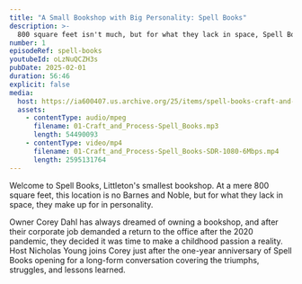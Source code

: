 ```yaml
---
title: "A Small Bookshop with Big Personality: Spell Books"
description: >-
  800 square feet isn't much, but for what they lack in space, Spell Books makes up in personality. Hear the story from founder Corey Dahl on this episode.
number: 1
episodeRef: spell-books
youtubeId: oLzNuQCZH3s
pubDate: 2025-02-01
duration: 56:46
explicit: false
media:
  host: https://ia600407.us.archive.org/25/items/spell-books-craft-and-process
  assets:
    - contentType: audio/mpeg
      filename: 01-Craft_and_Process-Spell_Books.mp3
      length: 54490093
    - contentType: video/mp4
      filename: 01-Craft_and_Process-Spell_Books-SDR-1080-6Mbps.mp4
      length: 2595131764
---
```

Welcome to Spell Books, Littleton's smallest bookshop. At a mere 800 square feet, this location is no Barnes and Noble, but for what they lack in space, they make up for in personality.

Owner Corey Dahl has always dreamed of owning a bookshop, and after their corporate job demanded a return to the office after the 2020 pandemic, they decided it was time to make a childhood passion a reality. Host Nicholas Young joins Corey just after the one-year anniversary of Spell Books opening for a long-form conversation covering the triumphs, struggles, and lessons learned.
